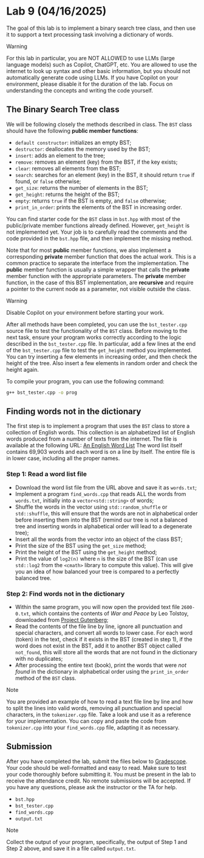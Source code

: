 # Lab 9 (04/16/2025)

The goal of this lab is to implement a binary search tree class,
and then use it to support a text processing task involving
a dictionary of words. 

> [!WARNING]
> For this lab in particular, you are NOT ALLOWED to use LLMs (large language models)
> such as Copilot, ChatGPT, etc.  You are allowed to use the internet to look
> up syntax and other basic information, but you should not automatically
> generate code using LLMs.  If you have Copilot on your environment,
> please disable it for the duration of the lab.  Focus on understanding
> the concepts and writing the code yourself.

## The Binary Search Tree class

We will be following closely the methods described in class.  The 
`BST` class should have the following **public member functions**:

- `default constructor`: initializes an empty BST;
- `destructor`: deallocates the memory used by the BST;
- `insert`: adds an element to the tree;
- `remove`: removes an element (key) from the BST, if the key exists;
- `clear`: removes all elements from the BST;
- `search`: searches for an element (key) in the BST, it should return
    `true` if found, or `false` otherwise;
- `get_size`: returns the number of elements in the BST;
- `get_height`: returns the height of the BST;
- `empty`: returns `true` if the BST is empty, and `false` otherwise;
- `print_in_order`: prints the elements of the BST in increasing order.

You can find starter code for the `BST` class in `bst.hpp`
with most of the public/private member functions already defined.
However, `get_height` is not implemented yet.  Your job is to carefully 
read the comments and the code provided 
in the `bst.hpp` file, and then implement the missing method.

Note that for most **public** member functions, we also implement
a corresponding **private** member function that does the actual work.
This is a common practice to separate the interface
from the implementation.  The **public** member function is
usually a simple wrapper that calls the **private** member function
with the appropriate parameters.  The **private** member 
function, in the case of this BST implementation, are **recursive**
and require a pointer to the current node as a parameter,
not visible outside the class.

> [!WARNING]
> Disable Copilot on your environment before starting your work.

After all methods have been completed, you can use the 
`bst_tester.cpp` source file to test the functionality of 
the `BST` class.  Before moving to the next task, ensure 
your program works correctly according to the logic described 
in the `bst_tester.cpp` file.  In particular, add a few lines
at the end of the `bst_tester.cpp` file to test the `get_height`
method you implemented.  You can try inserting a few elements
in increasing order, and then check the height of the tree.
Also insert a few elements in random order and check the height again.

To compile your program, you can use the following command:

```bash
g++ bst_tester.cpp -o prog
```

## Finding words not in the dictionary

The first step is to implement a program that uses the `BST` class to store 
a collection of English words. This collection is an alphabetized list of 
English words produced from a number of texts from the internet. 
The file is available at the following URL: 
[An English Word List](https://websites.umich.edu/~jlawler/wordlist.html)
The word list itself contains 69,903 words and each word is on a line by 
itself. The entire file is in lower case, including all the proper names.

### Step 1: Read a word list file

- Download the word list file from the URL above and save it as `words.txt`;
- Implement a program `find_words.cpp` that reads ALL the words from `words.txt`, initially into a `vector<std::string>` of words;
- Shuffle the words in the vector using `std::random_shuffle` or `std::shuffle`, this will ensure that the words are not in alphabetical order before inserting them into the BST (remind our tree is not a balanced tree and inserting words in alphabetical order will lead to a degenerate tree);
- Insert all the words from the vector into an object of the class BST;
- Print the size of the BST using the `get_size` method;
- Print the height of the BST using the `get_height` method;
- Print the value of `log2(n)` where `n` is the size of the BST (can use `std::log2` from the `<cmath>` library to compute this value). This will give you an idea of how balanced your tree is compared to a perfectly balanced tree.

### Step 2: Find words not in the dictionary

- Within the same program, you will now open the provided text file `2600-0.txt`, which contains the contents of *War and Peace* by Leo Tolstoy, downloaded from [Project Gutenberg](https://www.gutenberg.org/ebooks/2600);
- Read the contents of the file line by line, ignore all punctuation and special characters, and convert all words to lower case. For each word (token) in the text, check if it exists in the BST (created in step 1), if the word does not exist in the BST, add it to another BST object called `not_found`, this will store all the words that are not found in the dictionary with no duplicates;
- After processing the entire text (book), print the words that were *not found* in the dictionary in alphabetical order using the `print_in_order` method of the `BST` class.

>[!NOTE]
> You are provided an example of how to read a text file line by line and how to split the lines into valid words, removing all punctuation and special characters, in the `tokenizer.cpp` file.  Take a look and use it as a reference for your implementation.  You can copy and paste the code from `tokenizer.cpp` into your `find_words.cpp` file, adapting it as necessary.

## Submission

After you have completed the lab, submit the files below 
to [Gradescope](https://gradescope.com).  Your code should be well-formatted 
and easy to read.  Make sure to test your code thoroughly before 
submitting it.  You must be present in the lab to receive the 
attendance credit.  No remote submissions will be accepted.
If you have any questions, please ask the instructor or the TA for help.

- `bst.hpp`
- `bst_tester.cpp`
- `find_words.cpp`
- `output.txt`

> [!NOTE]
> Collect the output of your program, specifically, the output of Step 1 and Step 2 above, and save it in a file called `output.txt`.
